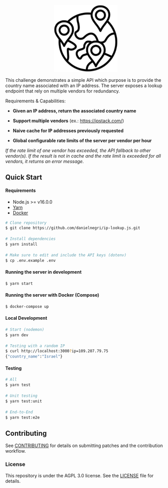 <p align="center" style="text-align:center;">
  <img alt="Logo" src="docs/assets/logo.png" width="200" />
</p>

This challenge demonstrates a simple API which purpose is to provide the country name associated
with an IP address. The server exposes a lookup endpoint that rely on multiple vendors for redundancy.

Requirements & Capabilities:

* **Given an IP address, return the associated country name**

* **Support multiple vendors** (ex.: https://ipstack.com/)

* **Naive cache for IP addresses previously requested**

* **Global configurable rate limits of the server per vendor per hour**

_If the rate limit of one vendor has exceeded, the API fallback to other vendor(s). If the result is not in cache
and the rate limit is exceeded for all vendors, it returns an error message._


Quick Start
---

#### Requirements

* Node.js >= v16.0.0
* [Yarn](https://classic.yarnpkg.com/)
* [Docker](https://docs.docker.com/get-docker/)

```bash
# Clone repository
$ git clone https://github.com/danielnegri/ip-lookup.js.git 

# Install dependencies
$ yarn install

# Make sure to edit and include the API keys (dotenv)
$ cp .env.example .env
```

#### Running the server in development

```bash
$ yarn start
```

#### Running the server with Docker (Compose)

```bash
$ docker-compose up 
```

#### Local Development

```bash
# Start (nodemon)
$ yarn dev

# Testing with a random IP
$ curl http://localhost:3000?ip=109.207.79.75
{"country_name":"Israel"}
```

#### Testing

```bash
# All
$ yarn test

# Unit testing
$ yarn test:unit

# End-to-End
$ yarn test:e2e
```

## Contributing

See [CONTRIBUTING](CONTRIBUTING.md) for details on submitting patches and the contribution workflow.

### License

This repository is under the AGPL 3.0 license. See the [LICENSE](LICENSE) file for details.

